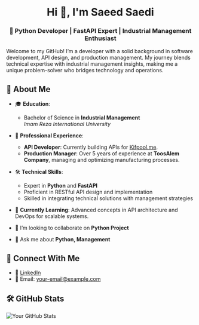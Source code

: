<h1 align="center">Hi 👋, I'm Saeed Saedi</h1>
<h3 align="center">🚀 Python Developer | FastAPI Expert | Industrial Management Enthusiast</h3>

Welcome to my GitHub! I’m a developer with a solid background in software development, API design, and production management. My journey blends technical expertise with industrial management insights, making me a unique problem-solver who bridges technology and operations.

## 🎯 **About Me**

- 🎓 **Education**:  
  - Bachelor of Science in **Industrial Management**  
    *Imam Reza International University*  

- 💼 **Professional Experience**:  
  - **API Developer**: Currently building APIs for [Kifpool.me](https://kifpool.me).  
  - **Production Manager**: Over 5 years of experience at **ToosAlem Company**, managing and optimizing manufacturing processes.  

- 🛠️ **Technical Skills**:  
  - Expert in **Python** and **FastAPI**  
  - Proficient in RESTful API design and implementation  
  - Skilled in integrating technical solutions with management strategies  

- 🌱 **Currently Learning**: Advanced concepts in API architecture and DevOps for scalable systems.
- 👯 I’m looking to collaborate on **Python Project**
- 💬 Ask me about **Python, Management**


## 🤝 **Connect With Me**

- 💼 [LinkedIn](https://www.linkedin.com/in/saeedsaedi/)  
- 📧 Email: [your-email@example.com](mailto:saeed.saedi.s@gmail.com)  


## 🛠️ **GitHub Stats**

![Your GitHub Stats](https://github-readme-stats.vercel.app/api?username=SaeedSaedi&show_icons=true&theme=radical)

